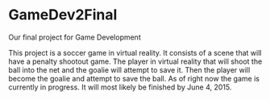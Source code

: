 # GameDev2Final
Our final project for Game Development

This project is a soccer game in virtual reality. It consists of a scene that will have a penalty
shootout game. The player in virtual reality that will shoot the ball into the net and the goalie
will attempt to save it. Then the player will become the goalie and attempt to save the ball. As of
right now the game is currently in progress. It will most likely be finished by June 4, 2015.
